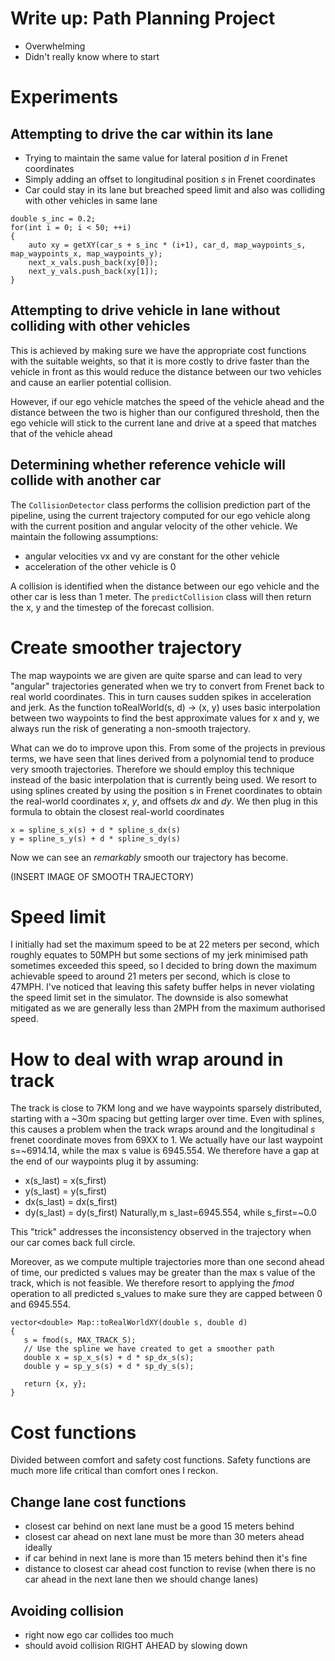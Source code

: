 # Write up: Path Planning Project

* Overwhelming
* Didn't really know where to start

# Experiments

## Attempting to drive the car within its lane

* Trying to maintain the same value for lateral position _d_ in Frenet coordinates
* Simply adding an offset to longitudinal position _s_ in Frenet coordinates
* Car could stay in its lane but breached speed limit and also was colliding with other vehicles in same lane

```
double s_inc = 0.2;
for(int i = 0; i < 50; ++i)
{
    auto xy = getXY(car_s + s_inc * (i+1), car_d, map_waypoints_s, map_waypoints_x, map_waypoints_y);
    next_x_vals.push_back(xy[0]);
    next_y_vals.push_back(xy[1]);
}
```

## Attempting to drive vehicle in lane without colliding with other vehicles

This is achieved by making sure we have the appropriate cost functions with the suitable weights,
so that it is more costly to drive faster than the vehicle in front as this would reduce the distance
between our two vehicles and cause an earlier potential collision.

However, if our ego vehicle matches the speed of the vehicle ahead and the distance between the two
is higher than our configured threshold, then the ego vehicle will stick to the current lane and drive 
at a speed that matches that of the vehicle ahead



## Determining whether reference vehicle will collide with another car

The `CollisionDetector` class performs the collision prediction part of the pipeline, using the current 
trajectory computed for our ego vehicle along with the current position and angular velocity of the other 
vehicle. We maintain the following assumptions:
* angular velocities vx and vy are constant for the other vehicle
* acceleration of the other vehicle is 0

A collision is identified when the distance between our ego vehicle and the other car is less than 1 meter. 
The `predictCollision` class will then return the x, y and the timestep of the forecast collision.


# Create smoother trajectory

The map waypoints we are given are quite sparse and can lead to very 
"angular" trajectories generated when we try to convert from Frenet back to 
real world coordinates. This in turn causes sudden spikes in acceleration 
and jerk.
As the function toRealWorld(s, d) -> (x, y) uses basic interpolation between
two waypoints to find the best approximate values for x and y, we always run
the risk of generating a non-smooth trajectory.

What can we do to improve upon this. From some of the projects in previous 
terms, we have seen that lines derived from a polynomial tend to produce 
very smooth trajectories. Therefore we should employ this technique instead
of the basic interpolation that is currently being used. We resort to using
 splines created by using the position s in Frenet coordinates to obtain 
 the real-world coordinates _x_, _y_, and offsets _dx_ and _dy_. We then 
 plug in this formula to obtain the closest real-world coordinates
 
 ```
 x = spline_s_x(s) + d * spline_s_dx(s)
 y = spline_s_y(s) + d * spline_s_dy(s)
 ```

 Now we can see an _remarkably_ smooth our trajectory has become. 

 (INSERT IMAGE OF SMOOTH TRAJECTORY)


 # Speed limit

 I initially had set the maximum speed to be at 22 meters per second, which roughly equates to 50MPH but 
 some sections of my jerk minimised path sometimes exceeded this speed, so I decided to bring down the maximum
 achievable speed to around 21 meters per second, which is close to 47MPH.
 I've noticed that leaving this safety buffer helps in never violating the speed limit set in the simulator.
 The downside is also somewhat mitigated as we are generally less than 2MPH from the maximum authorised speed.


 # How to deal with wrap around in track

 The track is close to 7KM long and we have waypoints sparsely distributed, starting with a ~30m spacing but getting larger over time.
 Even with splines, this causes a problem when the track wraps around and the  longitudinal _s_ frenet coordinate moves from 69XX to 1.
 We actually have our last waypoint s=~6914.14, while the max s value is 6945.554. We therefore have a gap at the end of our waypoints
 plug it by assuming:
 - x(s_last) = x(s_first)
 - y(s_last) = y(s_first)
 - dx(s_last) = dx(s_first)
 - dy(s_last) = dy(s_first)
 Naturally,m s_last=6945.554, while s_first=~0.0

 This "trick" addresses the inconsistency observed in the trajectory when our car comes back full circle. 

 Moreover, as we compute multiple trajectories more than one second ahead of time, our predicted s values may
 be greater than the max s value of the track, which is not feasible. We therefore resort to applying the 
 _fmod_ operation to all predicted s_values to make sure they are capped between 0 and 6945.554.

 ```
 vector<double> Map::toRealWorldXY(double s, double d)
{
	s = fmod(s, MAX_TRACK_S);
	// Use the spline we have created to get a smoother path
	double x = sp_x_s(s) + d * sp_dx_s(s);
	double y = sp_y_s(s) + d * sp_dy_s(s);

	return {x, y};
}
 ```


# Cost functions

Divided between comfort and safety cost functions. Safety functions are much more life critical than comfort ones I reckon.

## Change lane cost functions
- closest car behind on next lane must be a good 15 meters behind 
- closest car ahead  on next lane must be more than 30 meters ahead ideally 
- if car behind in next lane is more than 15 meters behind then it's fine
- distance to closest car ahead cost function to revise (when there is no car ahead in the next lane then we should change lanes)

## Avoiding collision
- right now ego car collides too much
- should avoid collision RIGHT AHEAD by slowing down





